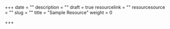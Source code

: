 +++
date = ""
description = ""
draft = true
resourcelink = ""
resourcesource = ""
slug = ""
title = "Sample Resource"
weight = 0

+++
